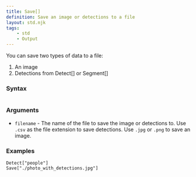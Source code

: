 ```yaml
---
title: Save[]
definition: Save an image or detections to a file
layout: std.njk
tags:
    - std
    - Output
---
```


You can save two types of data to a file:

1. An image
2. Detections from Detect[] or Segment[]

### Syntax

```Save["filename"]
```
### Arguments

- `filename` - The name of the file to save the image or detections to. Use `.csv` as the file extension to save detections. Use `.jpg` or `.png` to save an image.

### Examples

```Load["./photo.jpg"]
Detect["people"]
Save["./photo_with_detections.jpg"]
```